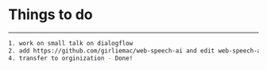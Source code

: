 # Things to do
---

```sh
1. work on small talk on dialogflow
2. add https://github.com/girliemac/web-speech-ai and edit web-speech-ai to gideon - In progress!
4. transfer to orginization - Done!
```
